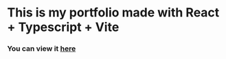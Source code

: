# This is my portfolio made with React + Typescript + Vite

### You can view it [here](https://yousef-portfolio-v2.vercel.app/)
